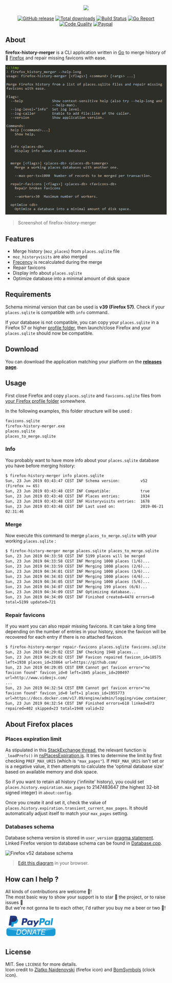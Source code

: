 <p align="center"><a href="https://github.com/crazy-max/firefox-history-merger" target="_blank"><img width="100"src="https://raw.githubusercontent.com/crazy-max/firefox-history-merger/master/.res/firefox-history-merger.png"></a></p>

<p align="center">
  <a href="https://github.com/crazy-max/firefox-history-merger/releases/latest"><img src="https://img.shields.io/github/release/crazy-max/firefox-history-merger.svg?style=flat-square" alt="GitHub release"></a>
  <a href="https://github.com/crazy-max/firefox-history-merger/releases/latest"><img src="https://img.shields.io/github/downloads/crazy-max/firefox-history-merger/total.svg?style=flat-square" alt="Total downloads"></a>
  <a href="https://travis-ci.com/crazy-max/firefox-history-merger"><img src="https://img.shields.io/travis/com/crazy-max/firefox-history-merger/master.svg?style=flat-square" alt="Build Status"></a>
  <a href="https://goreportcard.com/report/github.com/crazy-max/firefox-history-merger"><img src="https://goreportcard.com/badge/github.com/crazy-max/firefox-history-merger?style=flat-square" alt="Go Report"></a>
  <a href="https://www.codacy.com/app/crazy-max/firefox-history-merger"><img src="https://img.shields.io/codacy/grade/85a6dc4ddaf14aeba2c4f1876126d785.svg?style=flat-square" alt="Code Quality"></a>
  <a href="https://www.paypal.com/cgi-bin/webscr?cmd=_s-xclick&hosted_button_id=ZMSMB3MERGPE8"><img src="https://img.shields.io/badge/donate-paypal-7057ff.svg?style=flat-square" alt="Paypal"></a>
</p>

## About

**firefox-history-merger** is a CLI application written in [Go](https://golang.org/) to merge history of 🦊 [Firefox](https://www.mozilla.org/en-US/firefox/) and repair missing favicons with ease.

![](.res/screenshot.png)
> Screenshot of firefox-history-merger

## Features

* Merge history (`moz_places`) from `places.sqlite` file
* `moz_historyvisits` are also merged
* [Frecency](https://developer.mozilla.org/en-US/docs/Mozilla/Tech/Places/Frecency_algorithm) is recalculated during the merge
* Repair favicons
* Display info about `places.sqlite`
* Optimize database into a minimal amount of disk space

## Requirements

Schema minimal version that can be used is **v39 (Firefox 57)**. Check if your `places.sqlite` is compatible with `info` command.

If your database is not compatible, you can copy your `places.sqlite` in a Firefox 57 or higher [profile folder](https://support.mozilla.org/en-US/kb/profiles-where-firefox-stores-user-data), then launch/close Firefox and your `places.sqlite` should now be compatible. 

## Download

You can download the application matching your platform on the [**releases page**](https://github.com/crazy-max/firefox-history-merger/releases/latest).

## Usage

First close Firefox and copy `places.sqlite` and `favicons.sqlite` files from [your Firefox profile folder](https://support.mozilla.org/en-US/kb/profiles-where-firefox-stores-user-data) somewhere.

In the following examples, this folder structure will be used :

```
favicons.sqlite
firefox-history-merger.exe
places.sqlite
places_to_merge.sqlite
```

### Info

You probably want to have more info about your `places.sqlite` database you have before merging history:

```
$ firefox-history-merger info places.sqlite
Sun, 23 Jun 2019 03:43:47 CEST INF Schema version:         v52 (Firefox >= 65)
Sun, 23 Jun 2019 03:43:48 CEST INF Compatible:             true
Sun, 23 Jun 2019 03:43:48 CEST INF Places entries:         1934
Sun, 23 Jun 2019 03:43:48 CEST INF Historyvisits entries:  1678
Sun, 23 Jun 2019 03:43:48 CEST INF Last used on:           2019-06-21 02:31:46
```

### Merge

Now execute this command to merge `places_to_merge.sqlite` with your working `places.sqlite` :

```
$ firefox-history-merger merge places.sqlite places_to_merge.sqlite
Sun, 23 Jun 2019 04:33:58 CEST INF 5199 places will be merged
Sun, 23 Jun 2019 04:33:58 CEST INF Merging 1000 places (1/6)...
Sun, 23 Jun 2019 04:33:59 CEST INF Merging 1000 places (2/6)...
Sun, 23 Jun 2019 04:34:01 CEST INF Merging 1000 places (3/6)...
Sun, 23 Jun 2019 04:34:03 CEST INF Merging 1000 places (4/6)...
Sun, 23 Jun 2019 04:34:05 CEST INF Merging 1000 places (5/6)...
Sun, 23 Jun 2019 04:34:07 CEST INF Merging 199 places (6/6)...
Sun, 23 Jun 2019 04:34:09 CEST INF Optimizing database...
Sun, 23 Jun 2019 04:34:09 CEST INF Finished created=4478 errors=0 total=5199 updated=721
```

### Repair favicons

If you want you can also repair missing favicons. It can take a long time depending on the number of entries in your history, since the favicon will be recovered for each entry if there is no attached favicon.

```
$ firefox-history-merger repair-favicons places.sqlite favicons.sqlite
Sun, 23 Jun 2019 04:29:02 CEST INF Checking 1948 places...
Sun, 23 Jun 2019 04:29:02 CEST INF Favicon repaired favicon_id=18575 left=1938 places_id=33864 url=https://github.com/
Sun, 23 Jun 2019 04:29:05 CEST ERR Cannot get favicon error="no favicon found" favicon_id=0 left=1845 places_id=200497 url=http://www.videojs.com/
...
Sun, 23 Jun 2019 04:32:54 CEST ERR Cannot get favicon error="no favicon found" favicon_id=0 left=1 places_id=1955773 url=https://docs.docker.com/v17.09/engine/admin/logging/view_container_logs/
Sun, 23 Jun 2019 04:32:54 CEST INF Finished errors=618 linked=873 repaired=402 skipped=23 total=1948 valid=32
```

## About Firefox places

### Places expiration limit

As stipulated in this [StackExchange thread](https://superuser.com/questions/895302/how-do-i-set-max-browsing-history-size/995459#995459), the relevant function is `_loadPrefs()` in [nsPlacesExpiration.js](https://dxr.mozilla.org/mozilla-central/source/toolkit/components/places/nsPlacesExpiration.js#714). It tries to determine the limit by first checking `PREF_MAX_URIS` (which is `"max_pages"`). If `PREF_MAX_URIS` isn't set or is a negative value, it then attempts to calculate the 'optimal database size' based on available memory and disk space.

So if you want to retain all history ('infinite' history), you could set `places.history.expiration.max_pages` to 2147483647 (the highest 32-bit signed integer) in `about:config`.

Once you create it and set it, check the value of `places.history.expiration.transient_current_max_pages`. It should automatically adjust itself to match your `max_pages` setting. 

### Databases schema

Database schema version is stored in `user_version` [pragma statement](https://sqlite.org/pragma.html). Linked Firefox version to database schema can be found in [Database.cpp](https://dxr.mozilla.org/mozilla-central/source/toolkit/components/places/Database.cpp#993).

![Firefox v52 database schema](.res/schemas/v52.png)
> [Edit this diagram](https://www.draw.io/?title=firefox_v52.png&url=https%3A%2F%2Fraw.githubusercontent.com%2Fcrazy-max%2Ffirefox-history-merger%2Fmaster%2F.res%2Fschemas%2Fv52.png%3Ft%3D0) in your browser. 

## How can I help ?

All kinds of contributions are welcome :raised_hands:!<br />
The most basic way to show your support is to star :star2: the project, or to raise issues :speech_balloon:<br />
But we're not gonna lie to each other, I'd rather you buy me a beer or two :beers:!

[![Paypal](.res/paypal-donate.png)](https://www.paypal.com/cgi-bin/webscr?cmd=_s-xclick&hosted_button_id=ZMSMB3MERGPE8)

## License

MIT. See `LICENSE` for more details.<br />
Icon credit to [Zlatko Najdenovski](http://pixelbazaar.com/) (firefox icon) and [BomSymbols](https://creativemarket.com/BomSymbols) (clock icon).
